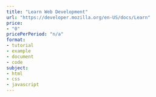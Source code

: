 ```yaml
---
title: "Learn Web Development"
url: "https://developer.mozilla.org/en-US/docs/Learn"
price: 
- "0"
pricePerPeriod: "n/a"
format: 
- tutorial
- example
- document
- code
subject: 
- html
- css
- javascript
---
```

